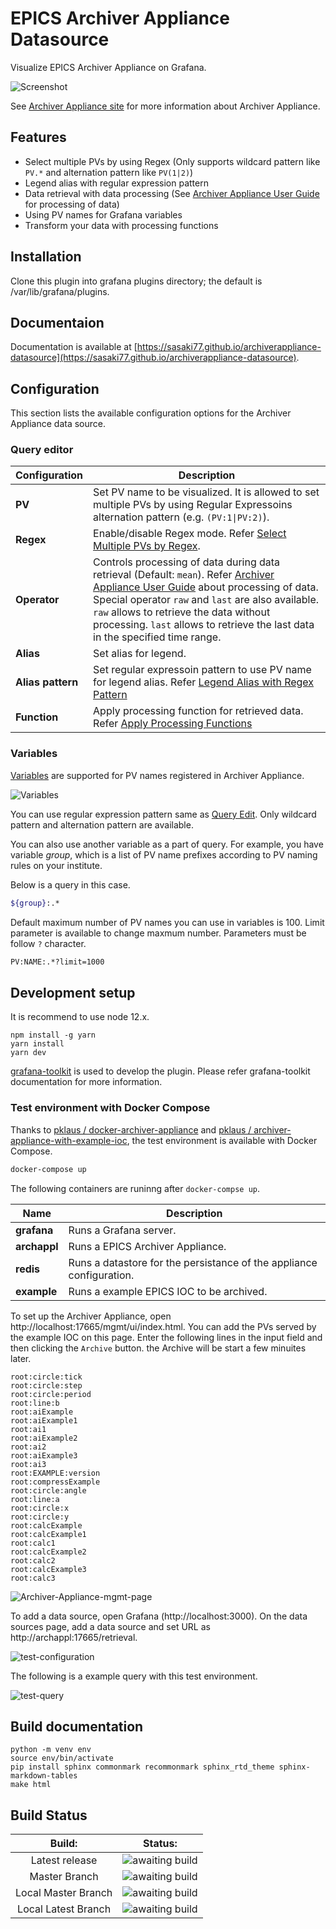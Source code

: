 # EPICS Archiver Appliance Datasource

Visualize EPICS Archiver Appliance on Grafana.

![Screenshot](https://sasaki77.github.io/archiverappliance-datasource/_images/aa-query-overview.png)


See [Archiver Appliance site](https://slacmshankar.github.io/epicsarchiver_docs/index.html) for more information about Archiver Appliance.

## Features
- Select multiple PVs by using Regex (Only supports wildcard pattern like `PV.*` and alternation pattern like `PV(1|2)`)
- Legend alias with regular expression pattern
- Data retrieval with data processing (See [Archiver Appliance User Guide](https://slacmshankar.github.io/epicsarchiver_docs/userguide.html) for processing of data)
- Using PV names for Grafana variables
- Transform your data with processing functions

## Installation

Clone this plugin into grafana plugins directory; the default is /var/lib/grafana/plugins.

## Documentaion
Documentation is available at [https://sasaki77.github.io/archiverappliance-datasource](https://sasaki77.github.io/archiverappliance-datasource).

## Configuration

This section lists the available configuration options for the Archiver Appliance data source.

### Query editor

| Configuration | Description |
|---------------|-------------|
| **PV** | Set PV name to be visualized. It is allowed to set multiple PVs by using Regular Expressoins alternation pattern (e.g. `(PV:1\|PV:2)`). |
| **Regex** | Enable/disable Regex mode. Refer [Select Multiple PVs by Regex](https://sasaki77.github.io/archiverappliance-datasource/query.html#select-multiple-pvs-by-regex). |
| **Operator** | Controls processing of data during data retrieval (Default: `mean`). Refer [Archiver Appliance User Guide](https://slacmshankar.github.io/epicsarchiver_docs/userguide.html) about processing of data. Special operator `raw` and `last` are also available. `raw` allows to retrieve the data without processing. `last` allows to retrieve the last data in the specified time range. |
| **Alias** | Set alias for legend. |
| **Alias pattern** | Set regular expressoin pattern to use PV name for legend alias. Refer [Legend Alias with Regex Pattern](https://sasaki77.github.io/archiverappliance-datasource/query.html#legend-alias-with-regex-pattern) |
| **Function** | Apply processing function for retrieved data. Refer [Apply Processing Functions](https://sasaki77.github.io/archiverappliance-datasource/query.html#apply-processing-functions) |

### Variables

[Variables](https://sasaki77.github.io/archiverappliance-datasource/variables.html) are supported for PV names registered in Archiver Appliance.

![Variables](https://sasaki77.github.io/archiverappliance-datasource/_images/aa-variables-settings.png)

You can use regular expression pattern same as [Query Edit](query.html#select-multiple-pvs-by-regex).
Only wildcard pattern and alternation pattern are available.

You can also use another variable as a part of query.
For example, you have variable _group_, which is a list of PV name prefixes
according to PV naming rules on your institute.

Below is a query in this case.

```bash
${group}:.*
```

Default maximum number of PV names you can use in variables is 100. Limit parameter is available to change maxmum number. Parameters must be follow `?` character.

```bash
PV:NAME:.*?limit=1000
```

## Development setup

It is recommend to use node 12.x.

```
npm install -g yarn
yarn install
yarn dev
```

[grafana-toolkit](https://github.com/grafana/grafana/tree/master/packages/grafana-toolkit) is used to develop the plugin. Please refer grafana-toolkit documentation for more information.

### Test environment with Docker Compose
Thanks to [pklaus / docker-archiver-appliance](https://github.com/pklaus/docker-archiver-appliance) and [pklaus / archiver-appliance-with-example-ioc](https://github.com/pklaus/archiver-appliance-with-example-ioc), the test environment is available with Docker Compose.

```bash
docker-compose up
```

The following containers are runinng after `docker-compse up`.

| Name | Description |
|---------------|-------------|
| **grafana** | Runs a Grafana server. |
| **archappl** | Runs a EPICS Archiver Appliance. |
| **redis** | Runs a datastore for the persistance of the appliance configuration. |
| **example** | Runs a example EPICS IOC to be archived. |

To set up the Archiver Appliance, open http://localhost:17665/mgmt/ui/index.html. You can add the PVs served by the example IOC on this page.
Enter the following lines in the input field and then clicking the `Archive` button.
the Archive will be start a few minuites later.

```
root:circle:tick
root:circle:step
root:circle:period
root:line:b
root:aiExample
root:aiExample1
root:ai1
root:aiExample2
root:ai2
root:aiExample3
root:ai3
root:EXAMPLE:version
root:compressExample
root:circle:angle
root:line:a
root:circle:x
root:circle:y
root:calcExample
root:calcExample1
root:calc1
root:calcExample2
root:calc2
root:calcExample3
root:calc3
```

![Archiver-Appliance-mgmt-page](https://sasaki77.github.io/archiverappliance-datasource/_images/aa-test-mgmt-page.png)

To add a data source, open Grafana (http://localhost:3000). On the data sources page, add a data source and set URL as http://archappl:17665/retrieval.

![test-configuration](https://sasaki77.github.io/archiverappliance-datasource/_images/aa-test-configuration.png)

The following is a example query with this test environment.

![test-query](https://sasaki77.github.io/archiverappliance-datasource/_images/aa-test-query.png)

## Build documentation

```
python -m venv env
source env/bin/activate
pip install sphinx commonmark recommonmark sphinx_rtd_theme sphinx-markdown-tables
make html
```

## Build Status

| Build: | Status: | 
| :---: | :---: | 
| Latest release | ![awaiting build](https://github.com/sasaki77/archiverappliance-datasource/workflows/publish-release.yml/badge.svg) |
| Master Branch | ![awaiting build](https://github.com/sasaki77/archiverappliance-datasource/workflows/build-and-test.yml/badge.svg?branch=master)
| Local Master Branch | ![awaiting build](../../workflows/build-and-test.yml/badge.svg?branch=master)
| Local Latest Branch | ![awaiting build](../../workflows/build-and-test.yml/badge.svg?)
